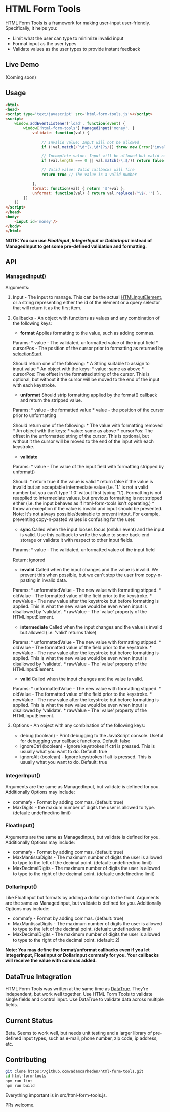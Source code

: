 # HTML Form Tools

HTML Form Tools is a framework for making user-input user-friendly. Specifically, it helps you:
* Limit what the user can type to minimize invalid input
* Format input as the user types
* Validate values as the user types to provide instant feedback

## Live Demo
(Coming soon)

## Usage

```html
<html>
<head>
<script type='text/javascript' src='html-form-tools.js'></script>
<script>
	window.addEventListener('load', function(event) {
		window['html-form-tools'].ManagedInput('money', {
			validate: function(val) {

				// Invalid value: Input will not be allowed
				if (!val.match(/^\d*(\.\d*)?$/)) throw new Error('invalid chars')

				// Incomplete value: Input will be allowed but valid callbacks won't fire
				if (val.length === 0 || val.match(/\.$/)) return false

				// Valid value: Valid callbacks will fire
				return true // The value is a valid number

			},
			format: function(val) { return '$'+val },
			unformat: function(val) { return val.replace(/^\$/,'') },
		})
	})
</script>
</head>
<body>
	<input id='money'/>
</body>
</html>
```
**NOTE: You can use _FloatInput_, _IntegerInput_ or _DollarInput_ instead of ManagedInput to get some pre-defined validation and formatting.**

## API
### ManagedInput()
Arguments:
1. Input - The input to manage. This can be the actual [HTMLInputElement](https://developer.mozilla.org/en-US/docs/Web/API/HTMLInputElement), or a string representing either the id of the element or a query selector that will return it as the first item.

2. Callbacks - An object with functions as values and any combination of the following keys:
	* **format** Applies formatting to the value, such as adding commas.

	Params:
		* value - The validated, unformatted value of the input field
		* cursorPos - The position of the cursor prior to formatting as returned by [selectionStart](https://developer.mozilla.org/en-US/docs/Mozilla/Tech/XUL/Property/selectionStart)

	Should return one of the following:
		* A String suitable to assign to input.value
		* An object with the keys:
			* value: same as above
			* cursorPos: The offset in the formatted string of the cursor. This is optional, but without it the cursor will be moved to the end of the input with each keystroke.

	* **unformat** Should strip formatting applied by the format() callback and return the stripped value.

	Params:
		* value - the formatted value
		* value - the position of the cursor prior to unformatting

	Should return one of the following:
		* The value with formatting removed
		* An object with the keys:
			* value: same as above
			* cursorPos: The offset in the unformatted string of the cursor. This is optional, but without it the cursor will be moved to the end of the input with each keystroke.

	* **validate**

	Params:
		* value - The value of the input field with formatting stripped by unformat()

	Should:
		* return true if the value is valid
		* return false if the value is invalid but an acceptable intermediate value (i.e. '1.' is not a valid number but you can't type '1.0' witout first typing '1.'). Formatting is not reapplied to intermediate values, but previous formatting is not stripped either (i.e. the input behaves as if html-form-tools isn't operating.)
		* throw an exception if the value is invalid and input should be prevented. Note: It's not always possible/desirable to prevent intput. For example, preventing copy-n-pasted values is confusing for the user.

	* **sync** Called when the input looses focus (onblur event) and the input is valid. Use this callback to write the value to some back-end storage or validate it with respect to other input fields.

	Params:
		* value - The validated, unformatted value of the input field

	Return: ignored

	* **invalid** Called when the input changes and the value is invalid. We prevent this when possible, but we can't stop the user from copy-n-pasting in invalid data.

	Params:
		* unformattedValue - The new value with formatting stipped.
		* oldValue - The formatted value of the field prior to the keystroke.
		* newValue - The new value after the keystroke but before formatting is applied. This is what the new value would be even when input is disallowed by 'validate'.
		* rawValue - The 'value' property of the HTMLInputElement.

	* **intermediate** Called when the input changes and the value is invalid but allowed (i.e. 'valid' returns false)

	Params:
		* unformattedValue - The new value with formatting stipped.
		* oldValue - The formatted value of the field prior to the keystroke.
		* newValue - The new value after the keystroke but before formatting is applied. This is what the new value would be even when input is disallowed by 'validate'.
		* rawValue - The 'value' property of the HTMLInputElement.

	* **valid** Called when the input changes and the value is valid.

	Params:
		* unformattedValue - The new value with formatting stipped.
		* oldValue - The formatted value of the field prior to the keystroke.
		* newValue - The new value after the keystroke but before formatting is applied. This is what the new value would be even when input is disallowed by 'validate'.
		* rawValue - The 'value' property of the HTMLInputElement.

3. Options - An object with any combination of the following keys:
	* debug      (boolean) - Print debugging to the JavaScript console. Useful for debugging your callback functions. Default: false
	* ignoreCtrl (boolean) - Ignore keystrokes if ctrl is pressed. This is usually what you want to do. Default: true
	* ignoreAlt  (boolean) - Ignore keystrokes if alt is pressed. This is usually what you want to do. Default: true

### IntegerInput()

Arguments are the same as ManagedInput, but validate is defined for you. Additionally Options may include:
* commafy - Format by adding commas. (default: true)
* MaxDigits - the maxium number of digits the user is allowed to type. (default: undefined/no limit)

### FloatInput()

Arguments are the same as ManagedInput, but validate is defined for you. Additionally Options may include:
* commafy - Format by adding commas. (default: true)
* MaxMantissaDigits - The maximum number of digits the user is allowed to type to the left of the decimal point. (default: undefined/no limit)
* MaxDecimalDigits - The maximum number of digits the user is allowed to type to the right of the decimal point. (default: undefined/no limit)

### DollarInput()
Like FloatInput but formats by adding a dollar sign to the front. Arguments are the same as ManagedInput, but validate is defined for you. Additionally Options may include:
* commafy - Format by adding commas. (default: true)
* MaxMantissaDigits - The maximum number of digits the user is allowed to type to the left of the decimal point. (defualt: undefined/no limit)
* MaxDecimalDigits - The maximum number of digits the user is allowed to type to the right of the decimal point. (default: 2)

__Note: You may define the format/unformat callbacks even if you let IntegerInput, FloatInput or DollarInput commafy for you. Your callbacks will receive the value with commas added.__

## DataTrue Integration
HTML Form Tools was written at the same time as [DataTrue](https://github.com/adamcarheden/data-true). They're independent, but work well together. Use HTML Form Tools to validate single fields and control input. Use DataTrue to validate data across multiple fields.

## Current Status
Beta. Seems to work well, but needs unit testing and a larger library of pre-defined input types, such as e-mail, phone number, zip code, ip address, etc.

## Contributing 
``` bash
git clone https://github.com/adamcarheden/html-form-tools.git
cd html-form-tools
npm run lint
npm run build
```
Everything important is in src/html-form-tools.js.

PRs welcome.
